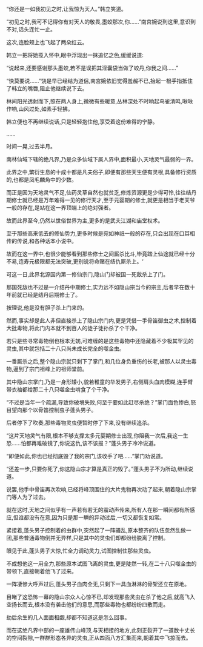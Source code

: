 
“你还是一如我初见之时,让我惊为天人。”韩立笑道。

“初见之时,我可不记得你有对天人的敬畏,墨蛟那次,你……”南宫婉说到这里,意识到不对,话头连忙一止。

这次,连脸颊上也飞起了两朵红云。

韩立一把将她揽入怀中,眼中浮现出一抹追忆之色,缓缓说道:

“说起来,还要感谢那头墨蛟,若不是误把其淫囊袋当做了蛟丹,你我之间……”

“快莫要说……”饶是早已经结为道侣,南宫婉依旧觉得羞赧不已,抬起一根手指抵住了韩立的嘴唇,阻止他继续说下去。

林间阳光透射而下,照在两人身上,微微有些暖意,丛林深处不时响起鸟雀清鸣,啾啾作响,山风过处,如素手轻拂。

韩立便也不再继续说话,只是轻轻抱住他,享受着这份难得的宁静。

……

时间一晃,过去半月。

南林仙域下辖的绝凡界,乃是众多仙域下属人界中,面积最小,天地灵气最弱的一界。

此界之中,繁衍生息的十成十都是凡夫俗子,即便有那些天生便有灵根,具备修行资质的,也都是凤毛麟角中的少数。

而正是因为天地灵气不足,仙药灵草自然也就贫乏,修炼资源更是少得可怜,往往结丹期修士就已经是万年难得一见的修行天才,至于元婴期的修士,就更是相当于老天爷一般的存在,是站在这一界顶端上的绝对强者。

故而此界至今,仍然以世俗世界为主,更多的是武夫江湖和庙堂权术。

至于那些高来低去的修仙势力,更多时候是宛如神祇一般的存在,只会出现在口耳相传的传说,和各种话本小说中。

故而在这一界中,也很少能够看到那些修士之间厮杀比斗,毕竟踏上仙途就已经十分不易,连寿元极限都无法突破,更别说将命赌在结仇厮杀上。‘

可这一日,此界北源国内第一修仙宗门,隐山门却被国一死敌杀上了门。

那国死敌也不过是一介结丹中期修士,实力远不如隐山宗当今的宗主,后者早在数十年前就已经是结丹后期修士了。

按理说,他是没有胆子杀上门来的。

然而,事实却是此人非但直接杀上了隐山宗门内,更是凭借一手骨笛御虫之术,控制着大批毒物,将此门内本就不到百人的徒子徒孙杀了个干净。

若只是些寻常毒物倒也根本无妨,可难缠的是这些毒物中还隐藏着不少极其罕见的灵虫,其中就包括二十八只尚未成长完全的噬金虫。

一番厮杀之后,整个隐山宗就只剩下了掌门,和几位身负重伤的长老,被那人以灵虫毒物,逼到了宗门祖峰上的祖师堂前。

其中隐山宗掌门,乃是一身形矮小,貌若稚童的华发男子,右侧肩头血肉模糊,连手臂带衣袖都给那二十八只噬金虫啃食了个干净。

“不过是当年一个疏漏,导致你破境失败,何至于要如此赶尽杀绝？”掌门面色惨白,怒目望向那个以骨笛控制虫子蓬头男子。

后者停下了吹奏,那些毒物灵虫便暂时停了下来,没有继续追杀。

“这片天地灵气有限,根本不够支撑太多元婴期修士出现,你阻我一次后,我这一生恐……怕都再难破镜了,你说这仇,该不该报？”蓬头男子冷冷说道。

“即便如此,你也已经彻底毁了我的宗门,该收手了吧……”掌门劝说道。

“还差一步,只要你死了,你这隐山宗才算是真正的毁了。”蓬头男子不为所动,继续说道。

说罢,他手中骨笛再次吹响,已经将峰顶围住的大片鬼物再次动了起来,朝着隐山宗掌门等人为了过去。

就在这时,天地之间似乎有一声若有若无的震动声传来,所有人在那一瞬间都有所感应,但谁都没有在意,因为只是那一瞬的异动过后,一切又都恢复如常。

紧接着,蓬头男子控制着的虫群中,突然起了一阵骚乱,原本整齐的队伍忽然乱做一团,那些普通毒物倒并无异样,只是其中的灵虫们却都纷纷脱离了控制。

眼见于此,蓬头男子大惊,忙全力调动灵力,试图控制住那些灵虫。

不成想他这一用全力,那些原本试图飞离的灵虫,更是陡然一转,在二十八只噬金虫的带领下,直接朝着他飞了过来。

一阵凄惨大呼声过后,蓬头男子血肉全无,只剩下一具血淋淋的骨架还立在原地。

目睹了这恐怖一幕的隐山宗众人心惊不已,却发现那些灵虫在杀了他之后,就高飞入空扬长而去,根本没有袭击他们的意思,而那些毒物也都纷纷四散而走。

劫后余生的几人面面相觑,却都不知道这是怎么回事。

而在这绝凡界中部的一座雄伟山峰顶,与天相接的地方,此刻正裂开了一道数十丈长的空间裂隙,一群群形态各异的灵虫,正从四面八方汇集而来,朝着其中飞掠而去。